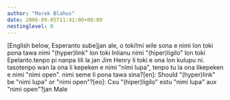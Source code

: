 ```yaml
---
author: "Marek Blahus"
date: 2006-09-05T11:41:00+00:00
nestinglevel: 0
---
```

\[English below, Esperanto sube\]jan ale, o toki!mi wile sona e nimi lon toki pona tawa nimi "(hyper)link" lon toki Inlianu nimi "(hiper)ligilo" lon toki Epelanto.tenpo pi nanpa lili la jan Jim Henry li toki e ona lon kulupu ni. tasotenpo wan la ona li kepeken e nimi "nimi lupa", tenpo tu la ona likepeken e nimi "nimi open". nimi seme li pona tawa sina?\[en\]: Should "(hyper)link" be "nimi lupa" or "nimi open"?\[eo\]: Cxu "(hiper)ligilo" estu "nimi lupa" aux "nimi open"?jan Male